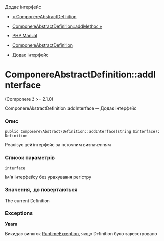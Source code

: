 Додає інтерфейс

-   [« ComponereAbstractDefinition](class.componere-abstract-definition.html)
    
-   [ComponereAbstractDefinition::addMethod »](componere-abstract-definition.addmethod.html)
    
-   [PHP Manual](index.html)
    
-   [ComponereAbstractDefinition](class.componere-abstract-definition.html)
    
-   Додає інтерфейс
    

# ComponereAbstractDefinition::addInterface

(Componere 2 >= 2.1.0)

ComponereAbstractDefinition::addInterface — Додає інтерфейс

### Опис

```methodsynopsis
public Componere\Abstract\Definition::addInterface(string $interface): Definition
```

Реалізує цей інтерфейс за поточним визначенням

### Список параметрів

`interface`

Ім'я інтерфейсу без урахування регістру

### Значення, що повертаються

The current Definition

### Exceptions

**Увага**

Викидає виняток [RuntimeException](class.runtimeexception.html), якщо Definition було зареєстровано